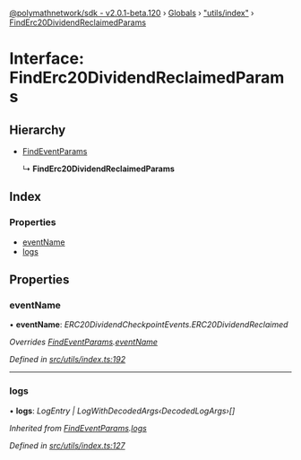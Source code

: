 [@polymathnetwork/sdk - v2.0.1-beta.120](../README.md) › [Globals](../globals.md) › ["utils/index"](../modules/_utils_index_.md) › [FindErc20DividendReclaimedParams](_utils_index_.finderc20dividendreclaimedparams.md)

# Interface: FindErc20DividendReclaimedParams

## Hierarchy

- [FindEventParams](_utils_index_.findeventparams.md)

  ↳ **FindErc20DividendReclaimedParams**

## Index

### Properties

- [eventName](_utils_index_.finderc20dividendreclaimedparams.md#eventname)
- [logs](_utils_index_.finderc20dividendreclaimedparams.md#logs)

## Properties

### eventName

• **eventName**: _ERC20DividendCheckpointEvents.ERC20DividendReclaimed_

_Overrides [FindEventParams](_utils_index_.findeventparams.md).[eventName](_utils_index_.findeventparams.md#eventname)_

_Defined in [src/utils/index.ts:192](https://github.com/PolymathNetwork/polymath-sdk/blob/1da5bc5/src/utils/index.ts#L192)_

---

### logs

• **logs**: _LogEntry | LogWithDecodedArgs‹DecodedLogArgs›[]_

_Inherited from [FindEventParams](_utils_index_.findeventparams.md).[logs](_utils_index_.findeventparams.md#logs)_

_Defined in [src/utils/index.ts:127](https://github.com/PolymathNetwork/polymath-sdk/blob/1da5bc5/src/utils/index.ts#L127)_
